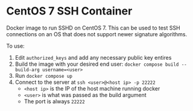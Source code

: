 # CentOS 7 SSH Container

Docker image to run SSHD on CentOS 7. This can be used to test SSH connections on an OS that does not support newer signature algorithms.

To use:
1. Edit `authorized_keys` and add any necessary public key entires
1. Build the image with your desired end user: `docker compose build --build-arg username=<user>`
1. Run `docker compose up`
1. Connect to the server at `ssh <user>@<host ip> -p 22222`
    * `<host ip>` is the IP of the host machine running docker
    * `<user>` is what was passed as the build argument
    * The port is always `22222`

